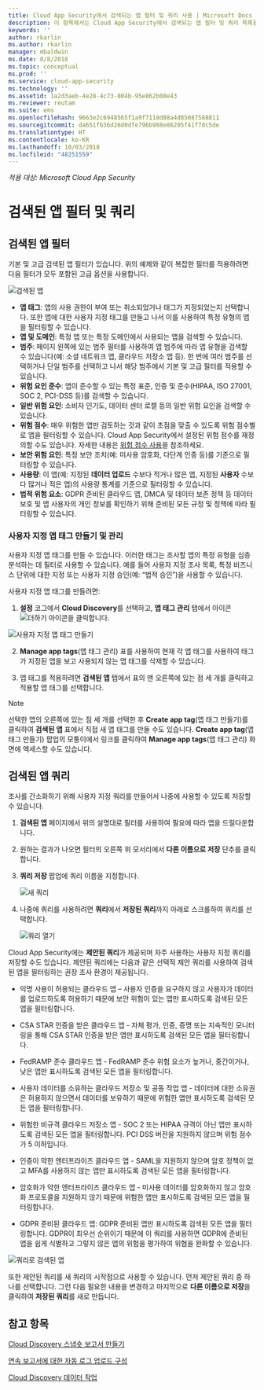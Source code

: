 ```yaml
---
title: Cloud App Security에서 검색되는 앱 필터 및 쿼리 사용 | Microsoft Docs
description: 이 항목에서는 Cloud App Security에서 검색되는 앱 필터 및 쿼리 목록을 제공하고 이를 사용하는 방법을 설명합니다.
keywords: ''
author: rkarlin
ms.author: rkarlin
manager: mbaldwin
ms.date: 8/8/2018
ms.topic: conceptual
ms.prod: ''
ms.service: cloud-app-security
ms.technology: ''
ms.assetid: 1a2d3aeb-4e28-4c73-804b-95e862b08e43
ms.reviewer: reutam
ms.suite: ems
ms.openlocfilehash: 9663e2c6948565f1a9f7118d88a4d85087588811
ms.sourcegitcommit: da651fb36d26d0dfe796b988e86205f41f7dc5de
ms.translationtype: HT
ms.contentlocale: ko-KR
ms.lasthandoff: 10/03/2018
ms.locfileid: "48251559"
---
```

*적용 대상: Microsoft Cloud App Security*

# <a name="discovered-app-filters-and-queries"></a>검색된 앱 필터 및 쿼리

## <a name="discovered-app-filters"></a>검색된 앱 필터

기본 및 고급 검색된 앱 필터가 있습니다. 위의 예제와 같이 복잡한 필터를 적용하려면 다음 필터가 모두 포함된 고급 옵션을 사용합니다.

![검색된 앱](./media/discovered-apps.png)  


- **앱 태그**: 앱의 사용 권한이 부여 또는 취소되었거나 태그가 지정되었는지 선택합니다. 또한 앱에 대한 사용자 지정 태그를 만들고 나서 이를 사용하여 특정 유형의 앱을 필터링할 수 있습니다. 
- **앱 및 도메인**: 특정 앱 또는 특정 도메인에서 사용되는 앱을 검색할 수 있습니다. 
- **범주**: 페이지 왼쪽에 있는 범주 필터를 사용하여 앱 범주에 따라 앱 유형을 검색할 수 있습니다(예: 소셜 네트워크 앱, 클라우드 저장소 앱 등). 한 번에 여러 범주를 선택하거나 단일 범주를 선택하고 나서 해당 범주에서 기본 및 고급 필터를 적용할 수 있습니다.
- **위험 요인 준수**: 앱이 준수할 수 있는 특정 표준, 인증 및 준수(HIPAA, ISO 27001, SOC 2, PCI-DSS 등)를 검색할 수 있습니다.
- **일반 위험 요인**: 소비자 인기도, 데이터 센터 로캘 등의 일반 위험 요인을 검색할 수 있습니다.
- **위험 점수**: 매우 위험한 앱만 검토하는 것과 같이 초점을 맞출 수 있도록 위험 점수별로 앱을 필터링할 수 있습니다. Cloud App Security에서 설정된 위험 점수를 재정의할 수도 있습니다. 자세한 내용은 [위험 점수 사용](risk-score.md)을 참조하세요.
- **보안 위험 요인**: 특정 보안 조치(예: 미사용 암호화, 다단계 인증 등)를 기준으로 필터링할 수 있습니다.
- **사용량**: 이 앱(예: 지정된 **데이터 업로드** 수보다 적거나 많은 앱, 지정된 **사용자** 수보다 많거나 적은 앱)의 사용량 통계를 기준으로 필터링할 수 있습니다.
- **법적 위험 요소**: GDPR 준비된 클라우드 앱, DMCA 및 데이터 보존 정책 등 데이터 보호 및 앱 사용자의 개인 정보를 확인하기 위해 준비된 모든 규정 및 정책에 따라 필터링할 수 있습니다.

### <a name="creating-and-managing-custom-app-tags"></a>사용자 지정 앱 태그 만들기 및 관리

사용자 지정 앱 태그를 만들 수 있습니다. 이러한 태그는 조사할 앱의 특정 유형을 심층 분석하는 데 필터로 사용할 수 있습니다. 예를 들어 사용자 지정 조사 목록, 특정 비즈니스 단위에 대한 지정 또는 사용자 지정 승인(예: “법적 승인”)을 사용할 수 있습니다.

사용자 지정 앱 태그를 만들려면:

1. **설정** 코그에서 **Cloud Discovery**를 선택하고, **앱 태그 관리** 탭에서 아이콘 ![더하기 아이콘](./media/plus-icon.png)을 클릭합니다. 

![사용자 지정 앱 태그 만들기](./media/create-app-tag.png)

2. **Manage app tags**(앱 태그 관리) 표를 사용하여 현재 각 앱 태그를 사용하여 태그가 지정된 앱을 보고 사용되지 않는 앱 태그를 삭제할 수 있습니다.

3. 앱 태그를 적용하려면 **검색된 앱** 탭에서 표의 맨 오른쪽에 있는 점 세 개를 클릭하고 적용할 앱 태그를 선택합니다. 

> [!NOTE]
>선택한 앱의 오른쪽에 있는 점 세 개를 선택한 후 **Create app tag**(앱 태그 만들기)를 클릭하여 **검색된 앱** 표에서 직접 새 앱 태그를 만들 수도 있습니다. **Create app tag**(앱 태그 만들기) 팝업의 모퉁이에서 링크를 클릭하여 **Manage app tags**(앱 태그 관리) 화면에 액세스할 수도 있습니다.

## <a name="discovered-app-queries"></a>검색된 앱 쿼리

조사를 간소화하기 위해 사용자 지정 쿼리를 만들어서 나중에 사용할 수 있도록 저장할 수 있습니다. 

1. **검색된 앱** 페이지에서 위의 설명대로 필터를 사용하여 필요에 따라 앱을 드릴다운합니다. 

2. 원하는 결과가 나오면 필터의 오른쪽 위 모서리에서 **다른 이름으로 저장** 단추를 클릭합니다. 

3. **쿼리 저장** 팝업에 쿼리 이름을 지정합니다.

   ![새 쿼리](./media/new-query.png)

4. 나중에 쿼리를 사용하려면 **쿼리**에서 **저장된 쿼리**까지 아래로 스크롤하여 쿼리를 선택합니다. 

   ![쿼리 열기](./media/discovered-app-query.png)


Cloud App Security에는 **제안된 쿼리**가 제공되며 자주 사용하는 사용자 지정 쿼리를 저장할 수도 있습니다. 제안된 쿼리에는 다음과 같은 선택적 제안 쿼리를 사용하여 검색된 앱을 필터링하는 권장 조사 환경이 제공됩니다.

 - 익명 사용이 허용되는 클라우드 앱 – 사용자 인증을 요구하지 않고 사용자가 데이터를 업로드하도록 허용하기 때문에 보안 위험이 있는 앱만 표시하도록 검색된 모든 앱을 필터링합니다.

 - CSA STAR 인증을 받은 클라우드 앱 - 자체 평가, 인증, 증명 또는 지속적인 모니터링을 통해 CSA STAR 인증을 받은 앱만 표시하도록 검색된 모든 앱을 필터링합니다.

 - FedRAMP 준수 클라우드 앱 - FedRAMP 준수 위험 요소가 높거나, 중간이거나, 낮은 앱만 표시하도록 검색된 모든 앱을 필터링합니다. 

 - 사용자 데이터를 소유하는 클라우드 저장소 및 공동 작업 앱 - 데이터에 대한 소유권은 허용하지 않으면서 데이터를 보유하기 때문에 위험한 앱만 표시하도록 검색된 모든 앱을 필터링합니다.

 - 위험한 비규격 클라우드 저장소 앱 - SOC 2 또는 HIPAA 규격이 아닌 앱만 표시하도록 검색된 모든 앱을 필터링합니다. PCI DSS 버전을 지원하지 않으며 위험 점수가 5 이하입니다.

 - 인증이 약한 엔터프라이즈 클라우드 앱 - SAML을 지원하지 않으며 암호 정책이 없고 MFA를 사용하지 않는 앱만 표시하도록 검색된 모든 앱을 필터링합니다.

 - 암호화가 약한 엔터프라이즈 클라우드 앱 - 미사용 데이터를 암호화하지 않고 암호화 프로토콜을 지원하지 않기 때문에 위험한 앱만 표시하도록 검색된 모든 앱을 필터링합니다.

- GDPR 준비된 클라우드 앱: GDPR 준비된 앱만 표시하도록 검색된 모든 앱을 필터링합니다. GDPR이 최우선 순위이기 때문에 이 쿼리를 사용하면 GDPR에 준비된 앱을 쉽게 식별하고 그렇지 않은 앱의 위험을 평가하여 위협을 완화할 수 있습니다.
 
![쿼리로 검색된 앱](./media/queries-discovered-apps.png)

 
또한 제안된 쿼리를 새 쿼리의 시작점으로 사용할 수 있습니다. 먼저 제안된 쿼리 중 하나를 선택합니다. 그런 다음 필요한 내용을 변경하고 마지막으로 **다른 이름으로 저장**을 클릭하여 **저장된 쿼리**를 새로 만듭니다.


## <a name="see-also"></a>참고 항목
 
[Cloud Discovery 스냅숏 보고서 만들기](create-snapshot-cloud-discovery-reports.md)

[연속 보고서에 대한 자동 로그 업로드 구성](configure-automatic-log-upload-for-continuous-reports.md)

[Cloud Discovery 데이터 작업](working-with-cloud-discovery-data.md)

